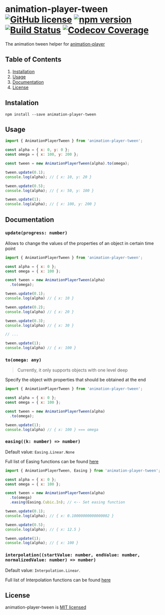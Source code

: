 # animation-player-tween [![GitHub license](https://img.shields.io/badge/license-MIT-blue.svg)](https://github.com/enheit/animation-player-tween/blob/master/LICENSE) [![npm version](https://img.shields.io/npm/v/animation-player-tween.svg?style=flat)](https://www.npmjs.com/package/animation-player-tween) [![Build Status](https://travis-ci.org/enheit/animation-player-tween.svg)](https://travis-ci.org/enheit/animation-player-tween) [![Codecov Coverage](https://img.shields.io/codecov/c/github/enheit/animation-player-tween/master.svg?style=flat-square)](https://codecov.io/gh/enheit/animation-player-tween/)

The animation tween helper for [animation-player](https://github.com/enheit/animation-player)

## Table of Contents

1. [Installation](#instalation)
2. [Usage](#usage)
3. [Documentation](#documentation)
4. [License](#license)

## Instalation

```
npm install --save animation-player-tween
```

## Usage

```javascript
import { AnimationPlayerTween } from 'animation-player-tween';

const alpha = { x: 0, y: 0 };
const omega = { x: 100, y: 200 };

const tween = new AnimationPlayerTween(alpha).to(omega);

tween.update(0.1);
console.log(alpha); // { x: 10, y: 20 }

tween.update(0.5);
console.log(alpha); // { x: 50, y: 100 }

tween.update(1); 
console.log(alpha); // { x: 100, y: 200 }

```

## Documentation

### `update(progress: number)`

Allows to change the values of the properties of an object in certain time point

```javascript
import { AnimationPlayerTween } from 'animation-player-tween';

const alpha = { x: 0 };
const omega = { x: 100 };

const tween = new AnimationPlayerTween(alpha)
  .to(omega);

tween.update(0.1);
console.log(alpha) // { x: 10 }

tween.update(0.2);
console.log(alpha) // { x: 20 }

tween.update(0.3);
console.log(alpha) // { x: 30 }

// ...

tween.update(1);
console.log(alpha) // { x: 100 }
```

### `to(omega: any)`

> Currently, it only supports objects with one level deep

Specify the object with properties that should be obtained at the end

```javascript
import { AnimationPlayerTween } from 'animation-player-tween';

const alpha = { x: 0 };
const omega = { x: 100 };

const tween = new AnimationPlayerTween(alpha)
  .to(omega);

tween.update(1);
console.log(alpha) // { x: 100 } === omega
```

### `easing((k: number) => number)`

Default value: `Easing.Linear.None`

Full list of Easing functions can be found [here](https://github.com/enheit/animation-player-tween/blob/master/src/utils/easing.ts)

```javascript
import { AnimationPlayerTween, Easing } from 'animation-player-tween';

const alpha = { x: 0 };
const omega = { x: 100 };

const tween = new AnimationPlayerTween(alpha)
  .to(omega)
  .easing(Easing.Cubic.In); // <-- Set easing function

tween.update(0.1);
console.log(alpha); // { x: 0.10000000000000002 }

tween.update(0.5); 
console.log(alpha); // { x: 12.5 }

tween.update(1);
console.log(alpha); // { x: 100 }
```

#### 

### `interpolation((startValue: number, endValue: number, normalizedValue: number) => number)`

Default value: `Interpolation.Linear`.

Full list of Interpolation functions can be found [here](https://github.com/enheit/animation-player-tween/blob/master/src/utils/interpolation.ts)

## License
animation-player-tween is [MIT licensed](https://github.com/enheit/animation-player-tween/blob/master/LICENSE)
